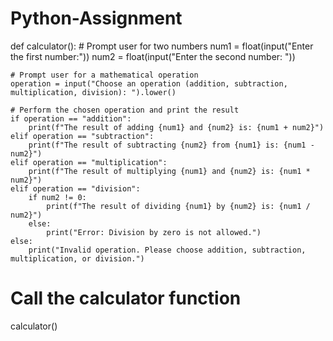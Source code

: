# Python-Assignment

def calculator():
    # Prompt user for two numbers
    num1 = float(input("Enter the first number:"))
    num2 = float(input("Enter the second number: "))

    # Prompt user for a mathematical operation
    operation = input("Choose an operation (addition, subtraction, multiplication, division): ").lower()

    # Perform the chosen operation and print the result
    if operation == "addition":
        print(f"The result of adding {num1} and {num2} is: {num1 + num2}")
    elif operation == "subtraction":
        print(f"The result of subtracting {num2} from {num1} is: {num1 - num2}")
    elif operation == "multiplication":
        print(f"The result of multiplying {num1} and {num2} is: {num1 * num2}")
    elif operation == "division":
        if num2 != 0:
            print(f"The result of dividing {num1} by {num2} is: {num1 / num2}")
        else:
            print("Error: Division by zero is not allowed.")
    else:
        print("Invalid operation. Please choose addition, subtraction, multiplication, or division.")

# Call the calculator function
calculator()
